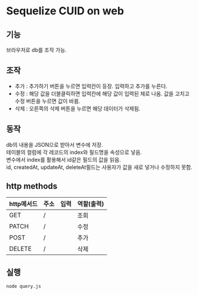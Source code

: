 # Sequelize CUID on web
## 기능
브라우저로 db를 조작 가능.  
## 조작
- 추가 : 추가하기 버튼을 누르면 입력칸이 등장. 입력하고 추가를 누른다.  
- 수정 : 해당 값을 더블클릭하면 입력칸에 해당 값이 입력된 체로 나옴. 값을 고치고 수정 버튼을 누르면 값이 바뀜.  
- 삭제 : 오른쪽의 삭제 버튼을 누르면 해당 데이터가 삭제됨.  
## 동작
db의 내용을 JSON으로 받아서 변수에 저장.  
테이블의 컬럼에 각 레코드의 index와 필드명을 속성으로 넣음.  
변수에서 index를 활용해서 id같은 필드의 값을 읽음.  
id, createdAt, updateAt, deleteAt필드는 사용자가 값을 새로 넣거나 수정하지 못함.  

## http methods
| http메서드   |      주소      |입력|  역할(출력) |
|-|-|-|-|
| GET    |/ ||조회|
| PATCH   |/    ||수정|
| POST    |/    ||추가|
| DELETE    |/    ||삭제|

## 실행
`node query.js`